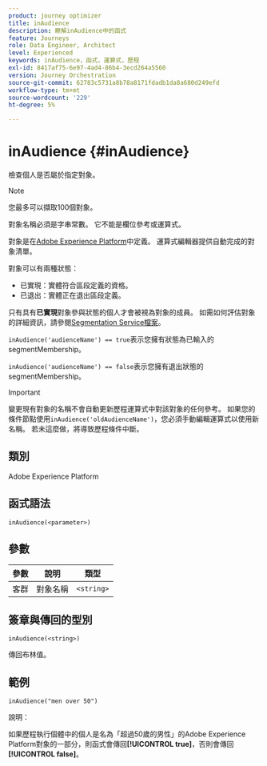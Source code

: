 ```yaml
---
product: journey optimizer
title: inAudience
description: 瞭解inAudience中的函式
feature: Journeys
role: Data Engineer, Architect
level: Experienced
keywords: inAudience，函式，運算式，歷程
exl-id: 8417af75-6e97-4ad4-86b4-3ecd264a5560
version: Journey Orchestration
source-git-commit: 62783c5731a8b78a8171fdadb1da8a680d249efd
workflow-type: tm+mt
source-wordcount: '229'
ht-degree: 5%

---
```


# inAudience {#inAudience}

檢查個人是否屬於指定對象。

>[!NOTE]
>
>您最多可以擷取100個對象。

對象名稱必須是字串常數。 它不能是欄位參考或運算式。

對象是在[Adobe Experience Platform](https://platform.adobe.com/audience/overview)中定義。 運算式編輯器提供自動完成的對象清單。

對象可以有兩種狀態：

* 已實現：實體符合區段定義的資格。
* 已退出：實體正在退出區段定義。

只有具有&#x200B;**已實現**&#x200B;對象參與狀態的個人才會被視為對象的成員。 如需如何評估對象的詳細資訊，請參閱[Segmentation Service檔案](https://experienceleague.adobe.com/docs/experience-platform/segmentation/tutorials/evaluate-a-segment.html?lang=zh-Hant#interpret-segment-results)。

`inAudience('audienceName') == true`表示您擁有狀態為已輸入的segmentMembership。

`inAudience('audienceName') == false`表示您擁有退出狀態的segmentMembership。


>[!IMPORTANT]
>
>變更現有對象的名稱不會自動更新歷程運算式中對該對象的任何參考。 如果您的條件節點使用`inAudience('oldAudienceName')`，您必須手動編輯運算式以使用新名稱。 若未這麼做，將導致歷程條件中斷。

## 類別

Adobe Experience Platform

## 函式語法

`inAudience(<parameter>)`

## 參數

| 參數 | 說明 | 類型 |
|--- |--- |--- |
| 客群 | 對象名稱 | `<string>` |

## 簽章與傳回的型別

`inAudience(<string>)`

傳回布林值。

## 範例

`inAudience("men over 50")`

說明：

如果歷程執行個體中的個人是名為「超過50歲的男性」的Adobe Experience Platform對象的一部分，則函式會傳回&#x200B;**[!UICONTROL true]**，否則會傳回&#x200B;**[!UICONTROL false]**。

